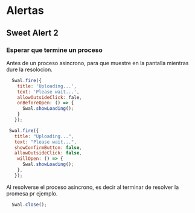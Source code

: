 # Alertas

## Sweet Alert 2

### Esperar que termine un proceso

Antes de un proceso asincrono, para que muestre en la pantalla mientras dure la resolocion.

```js
  Swal.fire({
    title: 'Uploading...',
    text: 'Please wait...',
    allowOutsideClick: fale,
    onBeforeOpen: () => {
      Swal.showLoading();
    }
   });
```
```js
 Swal.fire({
   title: "Uploading...",      
   text: "Please wait...",       
   showConfirmButton: false,       
   allowOutsideClick: false,       
    willOpen: () => {         
      Swal.showLoading();       
    },     
   });
```
Al resolverse el proceso asincrono, es decir al terminar de resolver la promesa pr ejemplo.

```js
  Swal.close();
```
